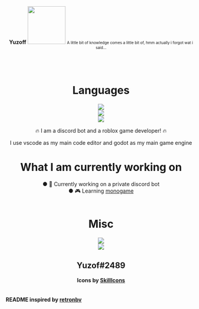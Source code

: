 


<div align="center">
  <b>Yuzoff</b>
  <img width="100" src="https://avatars.githubusercontent.com/u/76404657?v=4"><a href="github.com/Yuzoff"></a></img>
  <span style="font-size:10px;!important">A little bit of knowledge comes a little bit of, hmm actually i forgot wat i said...</span>
  <br/>
  <br/>
  <br/>
  <br/>
  <h1>Languages</h1>
<img src="https://skillicons.dev/icons?i=js,html,css,cpp"></img>
<br/>
<img src="https://skillicons.dev/icons?i=cs,nodejs,java,dart"></img>
<br/>
<img src="https://skillicons.dev/icons?i=typescript,lua,python"></img>

🔥 I am a discord bot and a roblox game developer! 🔥
  
I use vscode as my main code editor
and godot as my main game engine

<h1>What I am currently working on</h1>
● 🤖 Currently working on a private discord bot
<br/>
● 🎮 Learning <a href="https://www.monogame.net/">monogame</a>
<br/>
<br/>
  <h1>Misc</h1>
<img src="https://skillicons.dev/icons?i=discord,heroku,blender,cloudflare"></img>
<br/>
<img src="https://skillicons.dev/icons?i=figma,gcp,maven,vscode,visualstudio,dotnet"></img>

<h2>Yuzof#2489</h2>
<b>Icons by <a href="https://skillicons.dev">SkillIcons</a></b>
<br/>
</div>
<br/>
<br/>
<b>README inspired by <a href="https://github.com/retronbv">retronbv</a>
